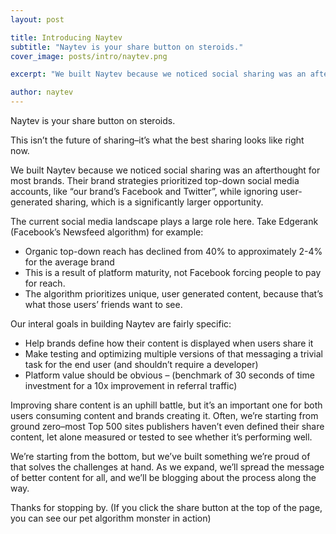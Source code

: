 ```yaml
---
layout: post

title: Introducing Naytev
subtitle: "Naytev is your share button on steroids."
cover_image: posts/intro/naytev.png

excerpt: "We built Naytev because we noticed social sharing was an afterthought for most brands. Their brand strategies prioritized top-down social media accounts, like “our brand’s Facebook and Twitter”, while ignoring user-generated sharing, which is a significantly larger opportunity."

author: naytev
---	
```


Naytev is your share button on steroids.

This isn’t the future of sharing–it’s what the best sharing looks like right now.

We built Naytev because we noticed social sharing was an afterthought for most brands. Their brand strategies prioritized top-down social media accounts, like “our brand’s Facebook and Twitter”, while ignoring user-generated sharing, which is a significantly larger opportunity.

The current social media landscape plays a large role here. Take Edgerank (Facebook’s Newsfeed algorithm) for example:

* Organic top-down reach has declined from 40% to approximately 2-4% for the average brand
* This is a result of platform maturity, not Facebook forcing people to pay for reach.
* The algorithm prioritizes unique, user generated content, because that’s what those users’ friends want to see.

Our interal goals in building Naytev are fairly specific:

* Help brands define how their content is displayed when users share it
* Make testing and optimizing multiple versions of that messaging a trivial task for the end user (and shouldn’t require a developer)
* Platform value should be obvious – (benchmark of 30 seconds of time investment for a 10x improvement in referral traffic)

Improving share content is an uphill battle, but it’s an important one for both users consuming content and brands creating it. Often, we’re starting from ground zero–most Top 500 sites publishers haven’t even defined their share content, let alone measured or tested to see whether it’s performing well.

We’re starting from the bottom, but we’ve built something we’re proud of that solves the challenges at hand. As we expand, we’ll spread the message of better content for all, and we’ll be blogging about the process along the way.

Thanks for stopping by. (If you click the share button at the top of the page, you can see our pet algorithm monster in action)